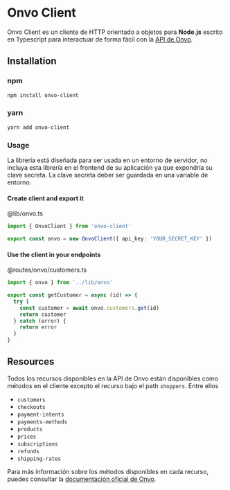 # Onvo Client

Onvo Client es un cliente de HTTP orientado a objetos para **Node.js** escrito en Typescript para interactuar de forma fácil con la [API de Onvo](https://docs.onvopay.com).

## Installation

### npm

```bash
npm install onvo-client
```

### yarn

```bash
yarn add onvo-client
```

### Usage

La librería está diseñada para ser usada en un entorno de servidor, no incluya esta librería en el frontend de su aplicación ya que expondría su clave secreta.
La clave secreta deber ser guardada en una variable de entorno.

#### Create client and export it

@lib/onvo.ts

```typescript
import { OnvoClient } from 'onvo-client'

export const onvo = new OnvoClient({ api_key: 'YOUR_SECRET_KEY' })
```

#### Use the client in your endpoints

@routes/onvo/customers.ts

```js
import { onvo } from '../lib/onvo'

export const getCustomer = async (id) => {
  try {
    const customer = await onvo.customers.get(id)
    return customer
  } catch (error) {
    return error
  }
}
```

## Resources

Todos los recursos disponibles en la API de Onvo están disponibles como métodos en el cliente excepto el recurso bajo el path `shoppers`. Entre ellos

- `customers`
- `checkouts`
- `payment-intents`
- `payments-methods`
- `products`
- `prices`
- `subscriptions`
- `refunds`
- `shipping-rates`

Para más información sobre los métodos disponibles en cada recurso, puedes consultar la [documentación oficial de Onvo](https://docs.onvopay.com).
